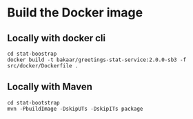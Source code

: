 # Build the Docker image

## Locally with docker cli

```shell
cd stat-boostrap
docker build -t bakaar/greetings-stat-service:2.0.0-sb3 -f src/docker/Dockerfile .
```

## Locally with Maven

```shell
cd stat-bootstrap
mvn -PbuildImage -DskipUTs -DskipITs package
```